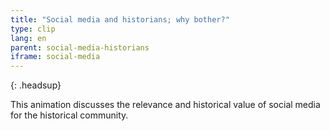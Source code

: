 ```yaml
---
title: "Social media and historians; why bother?"
type: clip
lang: en
parent: social-media-historians
iframe: social-media
---
```


{: .headsup}                            

This animation discusses the relevance and historical value of social media for the historical community. 



<!-- more -->

